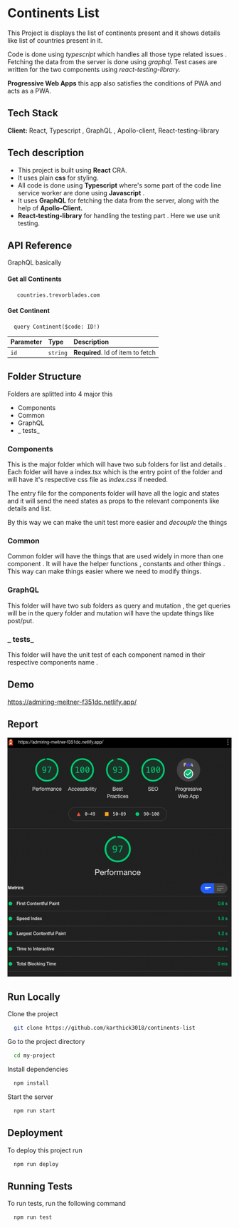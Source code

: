 
# Continents List

This Project is displays the list of continents present and it shows details like list of countries present in it. 

Code is done using *typescript* which handles all those type related issues . Fetching the data from the server is done using *graphql*. Test cases are written for the two components using *react-testing-library.*

 **Progressive Web Apps** this app also satisfies the conditions of PWA and acts as a PWA.



## Tech Stack

**Client:** React, Typescript , GraphQL , Apollo-client, React-testing-library

## Tech description 

* This project is built using **React** CRA. 
* It uses plain **css** for styling. 
* All code is done using **Typescript** where's some part of the code line service worker are done using **Javascript** . 
* It uses **GraphQL** for fetching the data from the server, along with the help of **Apollo-Client.**
* **React-testing-library** for handling the testing part . Here we use unit testing.




  
## API Reference

GraphQL basically 

#### Get all Continents

```https
   countries.trevorblades.com
```

#### Get Continent

```https
  query Continent($code: ID!) 
```

| Parameter | Type     | Description                       |
| :-------- | :------- | :-------------------------------- |
| `id`      | `string` | **Required**. Id of item to fetch |

 

  ## Folder Structure

Folders are splitted into 4 major this 
* Components 
* Common
* GraphQL
* _ tests_

### Components 
This is the major folder which will have two sub folders for list and details . Each folder will have a index.tsx which is the entry point of the folder and will have it's respective css file as _index.css_ if needed. 

The entry file for the components folder will have all the logic and states and it will send the need states as props to the relevant components like details and list.  

By this way we can make the unit test more easier and _decouple_ the things

### Common

Common folder will have the things that are used widely in more than one component . It will have the helper functions , constants and other things . This way can make things easier where we need to modify things.

### GraphQL 

This folder will have two sub folders as query and mutation , the get queries will be in the query folder and mutation will have the update things like post/put.

### _ tests_

This folder will have the unit test of each component named in their respective components name .
## Demo
 https://admiring-meitner-f351dc.netlify.app/

## Report 
![report](https://github.com/karthick3018/continents-list/blob/main/public/report.png)

## Run Locally

Clone the project

```bash
  git clone https://github.com/karthick3018/continents-list
```

Go to the project directory

```bash
  cd my-project
```

Install dependencies

```bash
  npm install
```

Start the server

```bash
  npm run start
```

  
## Deployment

To deploy this project run

```bash
  npm run deploy
```

  
## Running Tests

To run tests, run the following command

```bash
  npm run test
```

  